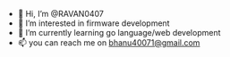 - 👋 Hi, I’m @RAVAN0407
- 👀 I’m interested in firmware development
- 🌱 I’m currently learning go language/web development
- 📫 you can reach me on bhanu40071@gmail.com

<!---
RAVAN0407/RAVAN0407 is a ✨ special ✨ repository because its `README.md` (this file) appears on your GitHub profile.
You can click the Preview link to take a look at your changes.
--->
